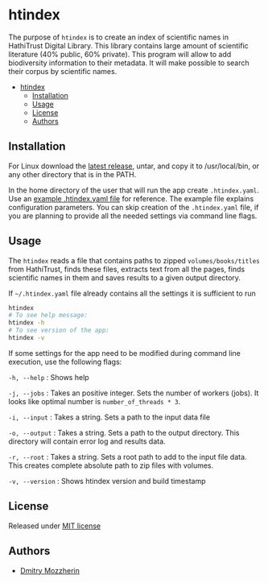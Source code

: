 # htindex

The purpose of `htindex` is to create an index of scientific names in
HathiTrust Digital Library. This library contains large amount of scientific
literature (40% public, 60% private). This program will allow to add
biodiversity information to their metadata. It will make possible to search
their corpus by scientific names.

- [htindex](#htindex)
  - [Installation](#installation)
  - [Usage](#usage)
  - [License](#license)
  - [Authors](#authors)

## Installation

For Linux download the [latest release], untar, and copy it to /usr/local/bin,
or any other directory that is in the PATH.

In the home directory of the user that will run the app create
`.htindex.yaml`. Use an [example .htindex.yaml file] for reference. The
example file explains configuration parameters. You can skip creation of the
`.htindex.yaml` file, if you are planning to provide all the needed settings
via command line flags.

## Usage

The `htindex` reads a file that contains paths to zipped
`volumes/books/titles` from HathiTrust, finds these files, extracts text from
all the pages, finds scientific names in them and saves results to a given
output directory.

If `~/.htindex.yaml` file already contains all the settings it is sufficient
to run

```bash
htindex
# To see help message:
htindex -h
# To see version of the app:
htindex -v
```

If some settings for the app need to be modified during command line
execution, use the following flags:

`-h, --help`
: Shows help

`-j, --jobs`
: Takes an positive integer. Sets the number of workers (jobs). It looks like
optimal number is `number_of_threads * 3`.

`-i, --input`
: Takes a string. Sets a path to the input data file

`-o, --output`
: Takes a string. Sets a path to the output directory. This directory will
contain error log and results data.

`-r, --root`
: Takes a string. Sets a root path to add to the input file data. This creates
complete absolute path to zip files with volumes.

`-v, --version`
: Shows htindex version and build timestamp

## License
Released under [MIT license]

## Authors

- [Dmitry Mozzherin]

[Dmitry Mozzherin]: https://gitlab.com/dimus
[example .htindex.yaml file]: https://raw.githubusercontent.com/gnames/htindex/master/files/.htindex.yaml
[MIT license]: https://raw.githubusercontent.com/gnames/htindex/master/LICENSE
[latest release]: https://github.com/gnames/htindex/releases/latest